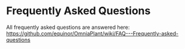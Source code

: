 # Frequently Asked Questions

All frequently asked questions are answered here: https://github.com/equinor/OmniaPlant/wiki/FAQ---Frequently-asked-questions

